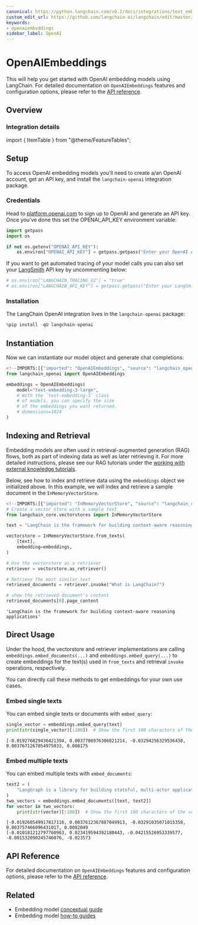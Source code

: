 ```yaml
---
canonical: https://python.langchain.com/v0.2/docs/integrations/text_embedding/openai/
custom_edit_url: https://github.com/langchain-ai/langchain/edit/master/docs/docs/integrations/text_embedding/openai.ipynb
keywords:
- openaiembeddings
sidebar_label: OpenAI
---
```


# OpenAIEmbeddings

This will help you get started with OpenAI embedding models using LangChain. For detailed documentation on `OpenAIEmbeddings` features and configuration options, please refer to the [API reference](https://api.python.langchain.com/en/latest/embeddings/langchain_openai.embeddings.base.OpenAIEmbeddings.html).

## Overview
### Integration details

import { ItemTable } from "@theme/FeatureTables";

<ItemTable category="text_embedding" item="OpenAI" />


## Setup

To access OpenAI embedding models you'll need to create a/an OpenAI account, get an API key, and install the `langchain-openai` integration package.

### Credentials

Head to [platform.openai.com](https://platform.openai.com) to sign up to OpenAI and generate an API key. Once you’ve done this set the OPENAI_API_KEY environment variable:

```python
import getpass
import os

if not os.getenv("OPENAI_API_KEY"):
    os.environ["OPENAI_API_KEY"] = getpass.getpass("Enter your OpenAI API key: ")
```

If you want to get automated tracing of your model calls you can also set your [LangSmith](https://docs.smith.langchain.com/) API key by uncommenting below:

```python
# os.environ["LANGCHAIN_TRACING_V2"] = "true"
# os.environ["LANGCHAIN_API_KEY"] = getpass.getpass("Enter your LangSmith API key: ")
```

### Installation

The LangChain OpenAI integration lives in the `langchain-openai` package:

```python
%pip install -qU langchain-openai
```

## Instantiation

Now we can instantiate our model object and generate chat completions:

```python
<!--IMPORTS:[{"imported": "OpenAIEmbeddings", "source": "langchain_openai", "docs": "https://api.python.langchain.com/en/latest/embeddings/langchain_openai.embeddings.base.OpenAIEmbeddings.html", "title": "OpenAIEmbeddings"}]-->
from langchain_openai import OpenAIEmbeddings

embeddings = OpenAIEmbeddings(
    model="text-embedding-3-large",
    # With the `text-embedding-3` class
    # of models, you can specify the size
    # of the embeddings you want returned.
    # dimensions=1024
)
```

## Indexing and Retrieval

Embedding models are often used in retrieval-augmented generation (RAG) flows, both as part of indexing data as well as later retrieving it. For more detailed instructions, please see our RAG tutorials under the [working with external knowledge tutorials](/docs/tutorials/#working-with-external-knowledge).

Below, see how to index and retrieve data using the `embeddings` object we initialized above. In this example, we will index and retrieve a sample document in the `InMemoryVectorStore`.

```python
<!--IMPORTS:[{"imported": "InMemoryVectorStore", "source": "langchain_core.vectorstores", "docs": "https://api.python.langchain.com/en/latest/vectorstores/langchain_core.vectorstores.in_memory.InMemoryVectorStore.html", "title": "OpenAIEmbeddings"}]-->
# Create a vector store with a sample text
from langchain_core.vectorstores import InMemoryVectorStore

text = "LangChain is the framework for building context-aware reasoning applications"

vectorstore = InMemoryVectorStore.from_texts(
    [text],
    embedding=embeddings,
)

# Use the vectorstore as a retriever
retriever = vectorstore.as_retriever()

# Retrieve the most similar text
retrieved_documents = retriever.invoke("What is LangChain?")

# show the retrieved document's content
retrieved_documents[0].page_content
```

```output
'LangChain is the framework for building context-aware reasoning applications'
```

## Direct Usage

Under the hood, the vectorstore and retriever implementations are calling `embeddings.embed_documents(...)` and `embeddings.embed_query(...)` to create embeddings for the text(s) used in `from_texts` and retrieval `invoke` operations, respectively.

You can directly call these methods to get embeddings for your own use cases.

### Embed single texts

You can embed single texts or documents with `embed_query`:

```python
single_vector = embeddings.embed_query(text)
print(str(single_vector)[:100])  # Show the first 100 characters of the vector
```
```output
[-0.019276829436421394, 0.0037708976306021214, -0.03294256329536438, 0.0037671267054975033, 0.008175
```
### Embed multiple texts

You can embed multiple texts with `embed_documents`:

```python
text2 = (
    "LangGraph is a library for building stateful, multi-actor applications with LLMs"
)
two_vectors = embeddings.embed_documents([text, text2])
for vector in two_vectors:
    print(str(vector)[:100])  # Show the first 100 characters of the vector
```
```output
[-0.019260549917817116, 0.0037612367887049913, -0.03291035071015358, 0.003757466096431017, 0.0082049
[-0.010181212797760963, 0.023419594392180443, -0.04215526953339577, -0.001532090245746076, -0.023573
```
## API Reference

For detailed documentation on `OpenAIEmbeddings` features and configuration options, please refer to the [API reference](https://api.python.langchain.com/en/latest/embeddings/langchain_openai.embeddings.base.OpenAIEmbeddings.html).

## Related

- Embedding model [conceptual guide](/docs/concepts/#embedding-models)
- Embedding model [how-to guides](/docs/how_to/#embedding-models)